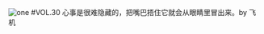 ![one](http://image.wufazhuce.com/FoTWkLQwquwZvUHFuSujvGb2NzgH)
#VOL.30
心事是很难隐藏的，把嘴巴捂住它就会从眼睛里冒出来。by 飞机